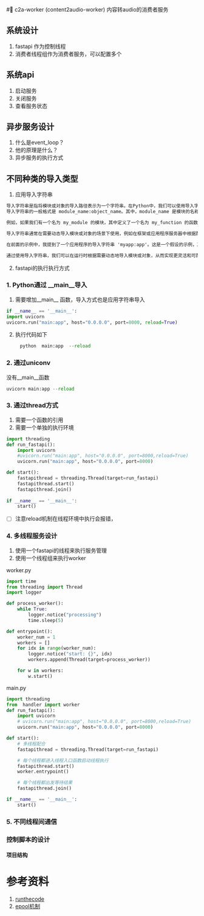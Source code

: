#🔗 c2a-worker 
(content2audio-worker) 内容转audio的消费者服务

## 系统设计
1. fastapi 作为控制线程
2. 消费者线程组作为消费者服务，可以配置多个

## 系统api
1. 启动服务
2. 关闭服务
3. 查看服务状态



## 异步服务设计
1. 什么是event_loop？
2. 他的原理是什么？
2. 异步服务的执行方式

## 不同种类的导入类型
1. 应用导入字符串
```Markdown
导入字符串是指将模块或对象的导入路径表示为一个字符串。在Python中，我们可以使用导入字符动态地导入模块、类、函数或对象。
导入字符串的一般格式是 module_name:object_name。其中，module_name 是模块的名称或路径，object_name 是模块中的对象名称，可以是类、函数或变量等。

例如，如果我们有一个名为 my_module 的模块，其中定义了一个名为 my_function 的函数，我们可以使用导入字符串 'my_module:my_function' 来表示这个函数。

导入字符串通常在需要动态导入模块或对象的场景下使用，例如在框架或应用程序服务器中根据配置或用户输入来导入特定的模块或对象。

在前面的示例中，我提到了一个应用程序的导入字符串 'myapp:app'。这是一个假设的示例，其中 'myapp' 是模块名，'app' 是模块中的对象名，可能是一个应用程序实例或函数等。具体的导入字符串格式取决于你的应用程序的结构和要求。

通过使用导入字符串，我们可以在运行时根据需要动态地导入模块或对象，从而实现更灵活和可配置的代码结构。
```

2. fastapi的执行执行方式
 ### 1. Python通过 __main__导入 
1. 需要增加__main__ 函数，导入方式也是应用字符串导入

```python
if __name__ == '__main__':
import uvicorn
uvicorn.run("main:app", host="0.0.0.0", port=8000, reload=True)
```

2. 执行代码如下

```python
     python  main:app  --reload
```

### 2. 通过uniconv 
没有__main__函数
  ```python
  uvicorn main:app --reload
```

### 3. 通过thread方式

1. 需要一个函数的引用
2. 需要一个单独的执行环境

```python
import threading
def run_fastapi():
    import uvicorn
    #uvicorn.run("main:app", host="0.0.0.0", port=8000,reload=True)
    uvicorn.run("main:app", host="0.0.0.0", port=8000)

def start():
    fastapithread = threading.Thread(target=run_fastapi)
    fastapithread.start()
    fastapithread.join()
    
if __name__ == '__main__':
    start()
```
- [ ] 注意reload机制在线程环境中执行会报错，

### 4. 多线程服务设计

1. 使用一个fastapi的线程来执行服务管理
2. 使用一个线程组来执行worker

worker.py
```python
import time
from threading import Thread
import logger

def process_worker():
    while True:
        logger.notice("processing")
        time.sleep(5)

def entrypoint():
    worker_num = 1
    workers = []
    for idx in range(worker_num):
        logger.notice("start: {}", idx)
        workers.append(Thread(target=process_worker))

    for w in workers:
        w.start()
```
main.py
```python
import threading
from  handler import worker
def run_fastapi():
    import uvicorn
    # uvicorn.run("main:app", host="0.0.0.0", port=8000,reload=True)
    uvicorn.run("main:app", host="0.0.0.0", port=8000)

def start():
    # 多线程配合
    fastapithread = threading.Thread(target=run_fastapi)

    # 每个线程都进入线程入口函数启动线程执行
    fastapithread.start()
    worker.entrypoint()

    # 每个线程都出发等待结果
    fastapithread.join()

if __name__ == '__main__':
    start()


```

### 5. 不同线程间通信




### 控制脚本的设计


#### 项目结构


# 参考资料
1. [runthecode](https://fastapi.tiangolo.com/tutorial/#run-the-code)
2. [epool机制](https://www.cnblogs.com/littlecarry/p/17127936.html)